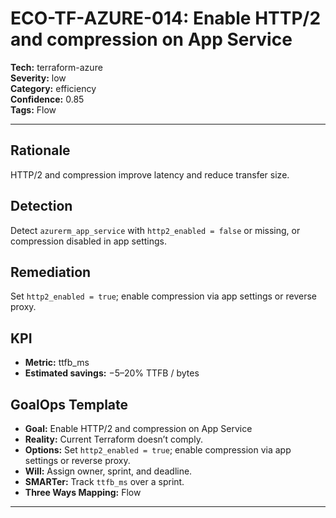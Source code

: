 # ECO-TF-AZURE-014: Enable HTTP/2 and compression on App Service

**Tech:** terraform-azure  
**Severity:** low  
**Category:** efficiency  
**Confidence:** 0.85  
**Tags:** Flow

---

## Rationale
HTTP/2 and compression improve latency and reduce transfer size.

## Detection
Detect `azurerm_app_service` with `http2_enabled = false` or missing, or compression disabled in app settings.

## Remediation
Set `http2_enabled = true`; enable compression via app settings or reverse proxy.

## KPI
- **Metric:** ttfb_ms  
- **Estimated savings:** −5–20% TTFB / bytes

## GoalOps Template
- **Goal:** Enable HTTP/2 and compression on App Service  
- **Reality:** Current Terraform doesn’t comply.  
- **Options:** Set `http2_enabled = true`; enable compression via app settings or reverse proxy.  
- **Will:** Assign owner, sprint, and deadline.  
- **SMARTer:** Track `ttfb_ms` over a sprint.  
- **Three Ways Mapping:** Flow

---

